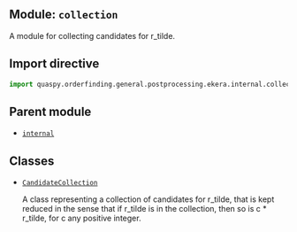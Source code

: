 ## Module: <code>collection</code>
A module for collecting candidates for r_tilde.

## Import directive
```python
import quaspy.orderfinding.general.postprocessing.ekera.internal.collection
```

## Parent module
- [<code>internal</code>](../README.md)

## Classes
- [<code>CandidateCollection</code>](CandidateCollection.md)

  A class representing a collection of candidates for r_tilde, that is kept reduced in the sense that if r_tilde is in the collection, then so is c * r_tilde, for c any positive integer.
